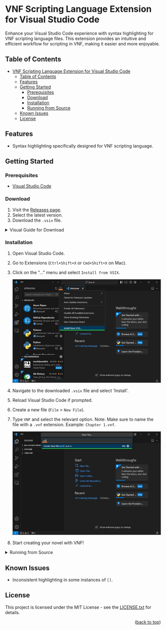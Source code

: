 # VNF Scripting Language Extension for Visual Studio Code

Enhance your Visual Studio Code experience with syntax highlighting for VNF scripting language files. This extension provides an intuitive and efficient workflow for scripting in VNF, making it easier and more enjoyable.

## Table of Contents
- [VNF Scripting Language Extension for Visual Studio Code](#vnf-scripting-language-extension-for-visual-studio-code)
  - [Table of Contents](#table-of-contents)
  - [Features](#features)
  - [Getting Started](#getting-started)
    - [Prerequisites](#prerequisites)
    - [Download](#download)
    - [Installation](#installation)
    - [Running from Source](#running-from-source)
  - [Known Issues](#known-issues)
  - [License](#license)

## Features

- Syntax highlighting specifically designed for VNF scripting language.

## Getting Started

### Prerequisites

- [Visual Studio Code](https://code.visualstudio.com/download)

### Download

1. Visit the [Releases page](https://github.com/ev3rest/vnf-scripting-language/releases).
2. Select the latest version.
3. Download the `.vsix` file.

<details>
<summary>Visual Guide for Download</summary>

1. Navigate to the [Releases tab](https://github.com/ev3rest/vnf-scripting-language/releases) on the right side of the repository.
   
   ![Releases Tab](images/download/1.jpg "Releases Tab")

2. Select the latest release and download the `.vsix` file.

   ![Download .vsix file](images/download/2.jpg "Download .vsix File")

   *Hint: Version numbers follow the format where 1.2 is newer than 1.0, and 2.0 is newer than 1.2*

</details>

### Installation

1. Open Visual Studio Code.
2. Go to Extensions (`Ctrl+Shift+X` or `Cmd+Shift+X` on Mac).
3. Click on the "..." menu and select `Install from VSIX`.
   
   ![Install from VSIX](images/installation/2.jpg "Install from VSIX")

4. Navigate to the downloaded `.vsix` file and select 'Install'.
5. Reload Visual Studio Code if prompted.
6. Create a new file (`File` > `New File`).
7. Type `VNF` and select the relevant option. Note: Make sure to name the file with a `.vnf` extension. Example: `Chapter 1.vnf`.

   ![Create VNF File](images/installation/7.jpg "Create VNF File")

8. Start creating your novel with VNF!

<details>
<summary>Running from Source</summary>

### Running from Source

1. Open a new VSCode window.
2. Go to `File` > `Open Folder` and select the `vnf-scripting-language` folder.
3. Press `F5` to run.
4. A new VSCode instance will open with the extension loaded.

*Note: Building from source requires the `vsce` npm package.*

</details>

## Known Issues

- Inconsistent highlighting in some instances of `[]`.

## License

This project is licensed under the MIT License - see the [LICENSE.txt](LICENSE.txt) for details.

<p align="right">(<a href="#features">back to top</a>)</p>